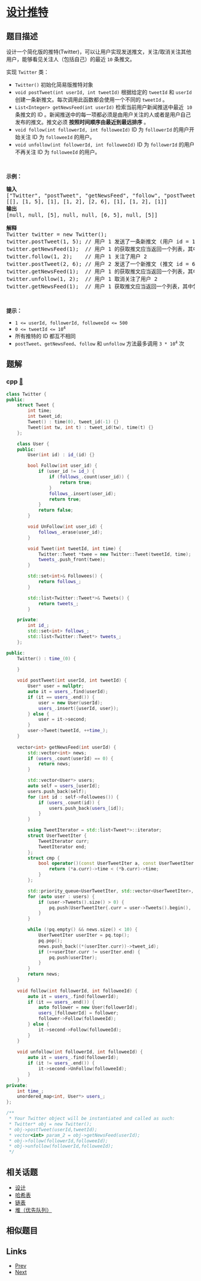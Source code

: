 
# [设计推特](https://leetcode-cn.com/problems/design-twitter)

## 题目描述

<p>设计一个简化版的推特(Twitter)，可以让用户实现发送推文，关注/取消关注其他用户，能够看见关注人（包括自己）的最近 <code>10</code> 条推文。</p>

<p>实现 <code>Twitter</code> 类：</p>

<ul>
	<li><code>Twitter()</code> 初始化简易版推特对象</li>
	<li><code>void postTweet(int userId, int tweetId)</code> 根据给定的 <code>tweetId</code> 和 <code>userId</code> 创建一条新推文。每次调用此函数都会使用一个不同的 <code>tweetId</code> 。</li>
	<li><code>List&lt;Integer&gt; getNewsFeed(int userId)</code> 检索当前用户新闻推送中最近&nbsp; <code>10</code> 条推文的 ID 。新闻推送中的每一项都必须是由用户关注的人或者是用户自己发布的推文。推文必须 <strong>按照时间顺序由最近到最远排序</strong> 。</li>
	<li><code>void follow(int followerId, int followeeId)</code> ID 为 <code>followerId</code> 的用户开始关注 ID 为 <code>followeeId</code> 的用户。</li>
	<li><code>void unfollow(int followerId, int followeeId)</code> ID 为 <code>followerId</code> 的用户不再关注 ID 为 <code>followeeId</code> 的用户。</li>
</ul>

<p>&nbsp;</p>

<p><strong>示例：</strong></p>

<pre>
<strong>输入</strong>
["Twitter", "postTweet", "getNewsFeed", "follow", "postTweet", "getNewsFeed", "unfollow", "getNewsFeed"]
[[], [1, 5], [1], [1, 2], [2, 6], [1], [1, 2], [1]]
<strong>输出</strong>
[null, null, [5], null, null, [6, 5], null, [5]]

<strong>解释</strong>
Twitter twitter = new Twitter();
twitter.postTweet(1, 5); // 用户 1 发送了一条新推文 (用户 id = 1, 推文 id = 5)
twitter.getNewsFeed(1);  // 用户 1 的获取推文应当返回一个列表，其中包含一个 id 为 5 的推文
twitter.follow(1, 2);    // 用户 1 关注了用户 2
twitter.postTweet(2, 6); // 用户 2 发送了一个新推文 (推文 id = 6)
twitter.getNewsFeed(1);  // 用户 1 的获取推文应当返回一个列表，其中包含两个推文，id 分别为 -&gt; [6, 5] 。推文 id 6 应当在推文 id 5 之前，因为它是在 5 之后发送的
twitter.unfollow(1, 2);  // 用户 1 取消关注了用户 2
twitter.getNewsFeed(1);  // 用户 1 获取推文应当返回一个列表，其中包含一个 id 为 5 的推文。因为用户 1 已经不再关注用户 2</pre>

<p>&nbsp;</p>

<p><strong>提示：</strong></p>

<ul>
	<li><code>1 &lt;= userId, followerId, followeeId &lt;= 500</code></li>
	<li><code>0 &lt;= tweetId &lt;= 10<sup>4</sup></code></li>
	<li>所有推特的 ID 都互不相同</li>
	<li><code>postTweet</code>、<code>getNewsFeed</code>、<code>follow</code> 和 <code>unfollow</code> 方法最多调用 <code>3 * 10<sup>4</sup></code> 次</li>
</ul>


## 题解

### cpp [🔗](design-twitter.cpp) 
```cpp
class Twitter {
public:
    struct Tweet {
        int time;
        int tweet_id;
        Tweet() : time(0), tweet_id(-1) {}
        Tweet(int tw, int t) : tweet_id(tw), time(t) {}
    };

    class User {
    public:
        User(int id) : id_(id) {}

        bool Follow(int user_id) {
            if (user_id != id_) {
                if (follows_.count(user_id)) {
                    return true;
                }
                follows_.insert(user_id);
                return true;
            }
            return false;
        }

        void UnFollow(int user_id) {
            follows_.erase(user_id);
        }

        void Tweet(int tweetId, int time) {
            Twitter::Tweet *twee = new Twitter::Tweet(tweetId, time);
            tweets_.push_front(twee);
        }

        std::set<int>& Followees() {
            return follows_;
        }

        std::list<Twitter::Tweet*>& Tweets() {
            return tweets_;
        }

    private:
        int id_;
        std::set<int> follows_;
        std::list<Twitter::Tweet*> tweets_;
    };

public:
    Twitter() : time_(0) {

    }
    
    void postTweet(int userId, int tweetId) {
        User* user = nullptr;
        auto it = users_.find(userId);
        if (it == users_.end()) {
            user = new User(userId);
            users_.insert({userId, user});
        } else {
            user = it->second;
        }
        user->Tweet(tweetId, ++time_);
    }
    
    vector<int> getNewsFeed(int userId) {
        std::vector<int> news;
        if (users_.count(userId) == 0) {
            return news;
        }

        std::vector<User*> users;
        auto self = users_[userId];
        users.push_back(self);
        for (int id : self->Followees()) {
            if (users_.count(id)) {
                users.push_back(users_[id]);
            }
        }

        using TweetIterator = std::list<Tweet*>::iterator;
        struct UserTweetIter {
            TweetIterator curr;
            TweetIterator end;
        };
        struct cmp {
            bool operator()(const UserTweetIter a, const UserTweetIter b) {
                return (*a.curr)->time < (*b.curr)->time;
            }
        };

        std::priority_queue<UserTweetIter, std::vector<UserTweetIter>, cmp> pq;
        for (auto user : users) {
            if (user->Tweets().size() > 0) {
                pq.push(UserTweetIter{.curr = user->Tweets().begin(), .end = user->Tweets().end()});
            }
        }

        while (!pq.empty() && news.size() < 10) {
            UserTweetIter userIter = pq.top();
            pq.pop();
            news.push_back((*(userIter.curr))->tweet_id);
            if (++userIter.curr != userIter.end) {
                pq.push(userIter);
            }
        }
        return news;
    }
    
    void follow(int followerId, int followeeId) {
        auto it = users_.find(followerId);
        if (it == users_.end()) {
            auto follower = new User(followerId);
            users_[followerId] = follower;
            follower->Follow(followeeId); 
        } else {
            it->second->Follow(followeeId);
        }
    }
    
    void unfollow(int followerId, int followeeId) {
        auto it = users_.find(followerId);
        if (it != users_.end()) {
            it->second->UnFollow(followeeId);
        }
    }
private:
    int time_;
    unordered_map<int, User*> users_;
};

/**
 * Your Twitter object will be instantiated and called as such:
 * Twitter* obj = new Twitter();
 * obj->postTweet(userId,tweetId);
 * vector<int> param_2 = obj->getNewsFeed(userId);
 * obj->follow(followerId,followeeId);
 * obj->unfollow(followerId,followeeId);
 */
```


## 相关话题

- [设计](../../tags/design.md) 
- [哈希表](../../tags/hash-table.md) 
- [链表](../../tags/linked-list.md) 
- [堆（优先队列）](../../tags/heap-priority-queue.md) 


## 相似题目



## Links

- [Prev](../intersection-of-two-arrays-ii/README.md) 
- [Next](../valid-perfect-square/README.md) 

